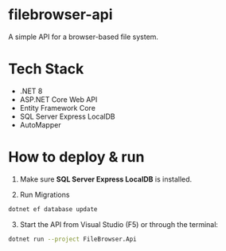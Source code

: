 # filebrowser-api

A simple API for a browser-based file system.

# Tech Stack

-   .NET 8
-   ASP.NET Core Web API
-   Entity Framework Core
-   SQL Server Express LocalDB
-   AutoMapper

# How to deploy & run

1. Make sure **SQL Server Express LocalDB** is installed.

2. Run Migrations

```bash
dotnet ef database update
```

3. Start the API from Visual Studio (F5) or through the terminal:

```bash
dotnet run --project FileBrowser.Api
```
